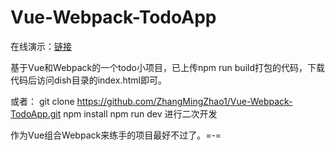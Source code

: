 # Vue-Webpack-TodoApp
在线演示：[链接](https://zhangmingzhao1.github.io/Vue-Webpack-TodoApp/dist/)

基于Vue和Webpack的一个todo小项目，已上传npm run build打包的代码，下载代码后访问dish目录的index.html即可。

或者：
git clone https://github.com/ZhangMingZhao1/Vue-Webpack-TodoApp.git
npm install
npm run dev 
进行二次开发


作为Vue组合Webpack来练手的项目最好不过了。=-=
